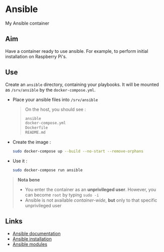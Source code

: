 # Ansible
My Ansible container

## Aim
Have a container ready to use ansible. For example, to perform initial installation on Raspberry Pi's.

## Use
Create an `ansible` directory, containing your playbooks. It will be mounted as `/srv/ansible` by the `docker-compose.yml`.
* Place your ansible files into `/srv/ansible`
  > On the host, you should see :
  > ```bash
  > ansible
  > docker-compose.yml
  > Dockerfile
  > README.md
  > ```
* Create the image :
  ```bash
  sudo docker-compose up --build --no-start --remove-orphans
  ```
* Use it :
  ```bash
  sudo docker-compose run ansible
  ```
> **Nota bene**</br>
> * You enter the container as an **unprivileged user**. However, you can become `root` by typing `sudo -i`
> * Ansible is not available *container-wide*, **but** only to that specific unprivileged user

## Links
* [Ansible documentation](https://docs.ansible.com/)
* [Ansible installation](https://docs.ansible.com/ansible/latest/installation_guide/intro_installation.html)
* [Ansible modules](https://docs.ansible.com/ansible/2.7/modules/list_of_all_modules.html)

